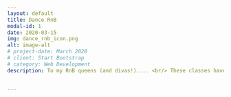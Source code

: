 ```yaml
---
layout: default
title: Dance RnB
modal-id: 1
date: 2020-03-15
img: dance_rnb_icon.png
alt: image-alt
# project-date: March 2020
# client: Start Bootstrap
# category: Web Development
description: To my RnB queens (and divas!).... <br/> These classes have been designed to get you moving to new and old RnB hits. Beyoncé, Rihanna and more, we may even throw in a bit of Usher and Chris Brown. Why wouldn't we?! This class is all about having fun, enjoying letting yourself loose with the music, and also learning playful choreography!  <br/> The class is held at an intermediate level.<br><br/>  Day- Tuesdays <br/> Time - 20:00-21:00 (CEST) <br/> Location - CURRENTLY OUTSIDE <br/> Basketball court at Balkstraat 31, Utrecht <br/>Upcoming Dates - 07-07, 14-07, 21-07. <br/>


---
```

